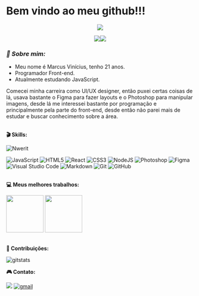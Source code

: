 # Bem vindo ao meu github!!!

<p align="center">
  <img src="https://www.bram.us/wordpress/wp-content/uploads/2022/03/calculate-specificity-animated-resized.gif"/>
</p>

<p align="center">
    <a href="https://www.linkedin.com/in/marcusengsoft/">
      <img src="https://img.shields.io/badge/LinkedIn-151515?style=for-the-badge&logoColor=white&logo=linkedin"/><img src="https://komarev.com/ghpvc/?username=nwerit&style=for-the-badge&color=151515&logoColor=white&logo=undefined"/></a>
</p>

### *🔌 Sobre mim:*

* Meu nome é Marcus Vinícius, tenho 21 anos.
* Programador Front-end.
* Atualmente estudando JavaScript.

Comecei minha carreira como UI/UX designer, então puxei certas coisas de lá, usava bastante o Figma para fazer layouts e o Photoshop para manipular imagens, desde lá me interessei bastante por programação e principalmente pela parte do front-end, desde então não parei mais de estudar e buscar conhecimento sobre a área.
<br></br>

**🎬 Skills:**

<p>
<img src="https://github-readme-stats.vercel.app/api/top-langs?username=zademdws&theme=dark&show_icons=true&locale=en&layout=compact" alt="Nwerit" />
</p>

![JavaScript](https://img.shields.io/badge/javascript-%23323330.svg?style=for-the-badge&logo=javascript&logoColor=%23F7DF1E)
![HTML5](https://img.shields.io/badge/html5-%23E34F26.svg?style=for-the-badge&logo=html5&logoColor=white)
![React](https://img.shields.io/badge/react-%2320232a.svg?style=for-the-badge&logo=react&logoColor=%2361DAFB)
![CSS3](https://img.shields.io/badge/css3-%231572B6.svg?style=for-the-badge&logo=css3&logoColor=white)
![NodeJS](https://img.shields.io/badge/node.js-6DA55F?style=for-the-badge&logo=node.js&logoColor=white)
![Photoshop](https://img.shields.io/badge/adobe%20photoshop-%2331A8FF.svg?style=for-the-badge&logo=adobe%20photoshop&logoColor=white)
![Figma](https://img.shields.io/badge/figma-%23F24E1E.svg?style=for-the-badge&logo=figma&logoColor=white)
![Visual Studio Code](https://img.shields.io/badge/Visual%20Studio%20Code-0078d7.svg?style=for-the-badge&logo=visual-studio-code&logoColor=white)
![Markdown](https://img.shields.io/badge/markdown-%23000000.svg?style=for-the-badge&logo=markdown&logoColor=white)
![Git](https://img.shields.io/badge/git-%23F05033.svg?style=for-the-badge&logo=git&logoColor=white)
![GitHub](https://img.shields.io/badge/github-%23121011.svg?style=for-the-badge&logo=github&logoColor=white)
<br></br>


**💻 Meus melhores trabalhos:**

<a href="https://github.com/Nwerit/projeto-site">
    <img height=100 src="https://github-readme-stats.vercel.app/api/pin/?username=zademdws&repo=projeto-site&theme=dark"/></a>
<a href="https://github.com/Nwerit/calculadora-simples">
    <img height=100 src="https://github-readme-stats.vercel.app/api/pin/?username=zademdws&repo=calculadora-simples&theme=dark"/></a>
<br></br>

**👤 Contribuições:**

<p>
<img alt=gitstats src="https://github-readme-stats.vercel.app/api?username=zademdws&theme=dark"/></p>


**🎮 Contato:**

<a href="https://www.linkedin.com/in/marcusengsoft/">
<img src="https://img.shields.io/badge/LinkedIn-151515?style=for-the-badge&logoColor=white&logo=linkedin"/></a>
<a href="mailto:marcusengsoft@gmail.com">
<img alt=gmail src="https://img.shields.io/badge/Gmail-151515?style=for-the-badge&logo=gmail&logoColor=white"/></a>
